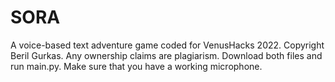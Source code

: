 # SORA
A voice-based text adventure game coded for VenusHacks 2022.
Copyright Beril Gurkas. Any ownership claims are plagiarism.
Download both files and run main.py. Make sure that you have a working microphone.
